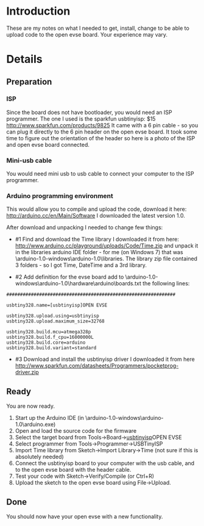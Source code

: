 # Introduction #

These are my notes on what I needed to get, install, change to be able to upload code to the open evse board. Your experience may vary.


# Details #

## Preparation ##
### ISP ###
Since the board does not have bootloader, you would need an ISP programmer. The one I used is the sparkfun usbtinyisp:
$15 http://www.sparkfun.com/products/9825
It came with a 6 pin cable - so you can plug it directly to the 6 pin header on the open evse board.
It took some time to figure out the orientation of the header so here is a photo of the ISP and open evse board connected.

### Mini-usb cable ###
You would need mini usb to usb cable to connect your computer to the ISP programmer.

### Arduino programming environment ###
This would allow you to compile and upload the code, download it here:
http://arduino.cc/en/Main/Software
I downloaded the latest version 1.0.

After download and unpacking I needed to change few things:
  * #1 Find and download the Time library
I downloaded it from here:
http://www.arduino.cc/playground/uploads/Code/Time.zip and unpack it in the libraries arduino IDE folder - for me (on Windows 7) that was <install dir>\arduino-1.0-windows\arduino-1.0\libraries. The library zip file contained 3 folders - so I got Time, DateTime and a 3rd library.

  * #2 Add definition for the evse board
add to <install dir>\arduino-1.0-windows\arduino-1.0\hardware\arduino\boards.txt the following lines:
```
##############################################################

usbtiny328.name=[usbtinyisp]OPEN EVSE

usbtiny328.upload.using=usbtinyisp
usbtiny328.upload.maximum_size=32768

usbtiny328.build.mcu=atmega328p
usbtiny328.build.f_cpu=16000000L
usbtiny328.build.core=arduino
usbtiny328.build.variant=standard
```

  * #3 Download and install the usbtinyisp driver
I downloaded it from here http://www.sparkfun.com/datasheets/Programmers/pocketprog-driver.zip

## Ready ##
You are now ready.
  1. Start up the Arduino IDE (in <install dir>\arduino-1.0-windows\arduino-1.0\arduino.exe)
  1. Open and load the source code for the firmware
  1. Select the target board from Tools->Board->[usbtinyisp](usbtinyisp.md)OPEN EVSE
  1. Select programmer from Tools->Programmer->USBTinyISP
  1. Import Time library from Sketch->Import Library->Time (not sure if this is absolutely needed)
  1. Connect the usbtinyisp board to your computer with the usb cable, and to the open evse board with the header cable.
  1. Test your code with Sketch->Verify/Compile (or Ctrl+R)
  1. Upload the sketch to the open evse board using File->Upload.


## Done ##
You should now have your open evse with a new functionality.